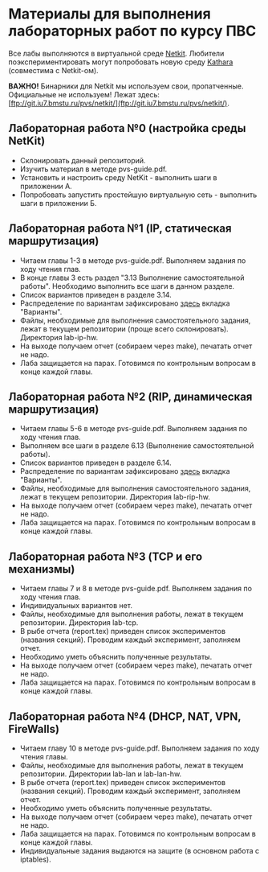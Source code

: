 # Материалы для выполнения лабораторных работ по курсу ПВС

Все лабы выполняются в виртуальной среде [Netkit](http://wiki.netkit.org).
Любители поэкспериментировать могут попробовать новую среду [Kathara](http://www.kathara.org) (совместима с Netkit-ом).

**ВАЖНО!** Бинарники для Netkit мы используем свои, пропатченные. Официальные не используем! Лежат здесь: [ftp://git.iu7.bmstu.ru/pvs/netkit/](ftp://git.iu7.bmstu.ru/pvs/netkit/).

## Лабораторная работа №0 (настройка среды NetKit)
  * Склонировать данный репозиторий.
  * Изучить материал в методе pvs-guide.pdf.
  * Установить и настроить среду NetKit - выполнить шаги в приложении А.
  * Попробовать запустить простейшую виртуальную сеть - выполнить шаги в приложении Б.

## Лабораторная работа №1 (IP, статическая маршрутизация)
  * Читаем главы 1-3 в методе pvs-guide.pdf. Выполняем задания по ходу чтения глав.
  * В конце главы 3 есть раздел "3.13 Выполнение самостоятельной работы". Необходимо выполнить все шаги в данном разделе.
  * Список вариантов приведен в разделе 3.14.
  * Распределение по вариантам зафиксировано [здесь](https://onedrive.live.com/view.aspx?cid=675c2531995571d6&page=view&resid=675C2531995571D6!73882&parId=675C2531995571D6!4241&authkey=!AMywrPcMiVAL3Pw&app=Excel) вкладка "Варианты".
  * Файлы, необходимые для выполнения самостоятельного задания, лежат в текущем репозитории (проще всего склонировать). Директория lab-ip-hw.
  * На выходе получаем отчет (собираем через make), печатать отчет не надо.
  * Лаба защищается на парах. Готовимся по контрольным вопросам в конце каждой главы.

## Лабораторная работа №2 (RIP, динамическая маршрутизация)
  * Читаем главы 5-6 в методе pvs-guide.pdf. Выполняем задания по ходу чтения глав.
  * Выполняем все шаги в разделе 6.13 (Выполнение самостоятельной работы).
  * Список вариантов приведен в разделе 6.14.
  * Распределение по вариантам зафиксировано [здесь](https://onedrive.live.com/view.aspx?cid=675c2531995571d6&page=view&resid=675C2531995571D6!73882&parId=675C2531995571D6!4241&authkey=!AMywrPcMiVAL3Pw&app=Excel) вкладка "Варианты".
  * Файлы, необходимые для выполнения самостоятельного задания, лежат в текущем репозитории. Директория lab-rip-hw.
  * На выходе получаем отчет (собираем через make), печатать отчет не надо.
  * Лаба защищается на парах. Готовимся по контрольным вопросам в конце каждой главы.

## Лабораторная работа №3 (TCP и его механизмы)
  * Читаем главы 7 и 8 в методе pvs-guide.pdf. Выполняем задания по ходу чтения глав.
  * Индивидуальных вариантов нет.
  * Файлы, необходимые для выполнения работы, лежат в текущем репозитории. Директория lab-tcp.
  * В рыбе отчета (report.tex) приведен список экспериментов (названия секций). Проводим каждый эксперимент, заполняем отчет.
  * Необходимо уметь объяснить полученные результаты.
  * На выходе получаем отчет (собираем через make), печатать отчет не надо.
  * Лаба защищается на парах. Готовимся по контрольным вопросам в конце каждой главы.

## Лабораторная работа №4 (DHCP, NAT, VPN, FireWalls)
  * Читаем главу 10 в методе pvs-guide.pdf. Выполняем задания по ходу чтения главы.
  * Файлы, необходимые для выполнения работы, лежат в текущем репозитории. Директории lab-lan и lab-lan-hw.
  * В рыбе отчета (report.tex) приведен список экспериментов (названия секций). Проводим каждый эксперимент, заполняем отчет.
  * Необходимо уметь объяснить полученные результаты.
  * На выходе получаем отчет (собираем через make), печатать отчет не надо.
  * Лаба защищается на парах. Готовимся по контрольным вопросам в конце каждой главы.
  * Индивидуальные задания выдаются на защите (в основном работа с iptables).